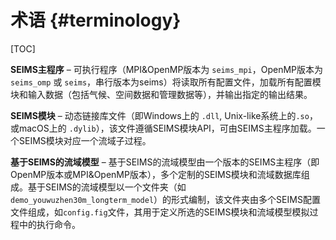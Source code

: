 术语 {#terminology}
==================================

[TOC]

**SEIMS主程序** – 可执行程序（MPI&OpenMP版本为 `seims_mpi`，OpenMP版本为 `seims_omp` 或 `seims`，串行版本为seims）将读取所有配置文件，加载所有配置模块和输入数据（包括气候、空间数据和管理数据等），并输出指定的输出结果。

**SEIMS模块** – 动态链接库文件（即Windows上的 `.dll`, Unix-like系统上的`.so`，或macOS上的 `.dylib`），该文件遵循SEIMS模块API，可由SEIMS主程序加载。一个SEIMS模块对应一个流域子过程。 

**基于SEIMS的流域模型** – 基于SEIMS的流域模型由一个版本的SEIMS主程序（即OpenMP版本或MPI&OpenMP版本），多个定制的SEIMS模块和流域数据库组成。基于SEIMS的流域模型以一个文件夹（如 `demo_youwuzhen30m_longterm_model`）的形式编制，该文件夹由多个SEIMS配置文件组成，如`config.fig`文件，其用于定义所选的SEIMS模块和流域模型模拟过程中的执行命令。

